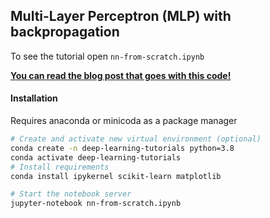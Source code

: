 ## Multi-Layer Perceptron (MLP) with backpropagation

To see the tutorial open ```nn-from-scratch.ipynb```

[**You can read the blog post that goes with this code!**](http://www.wildml.com/2015/09/implementing-a-neural-network-from-scratch/)

#### Installation
Requires anaconda or minicoda as a package manager
```bash
# Create and activate new virtual environment (optional)
conda create -n deep-learning-tutorials python=3.8
conda activate deep-learning-tutorials
# Install requirements
conda install ipykernel scikit-learn matplotlib

# Start the notebook server
jupyter-notebook nn-from-scratch.ipynb
```

